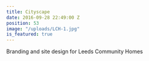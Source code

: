 ```yaml
---
title: Cityscape
date: 2016-09-28 22:49:00 Z
position: 53
image: "/uploads/LCH-1.jpg"
is_featured: true
---
```


Branding and site design for Leeds Community Homes